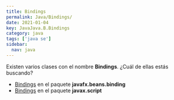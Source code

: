 ```yaml
---
title: Bindings
permalink: Java/Bindings/
date: 2021-01-04
key: JavaJava.B.Bindings
category: java
tags: ['java se']
sidebar: 
  nav: java
---
```


Existen varios clases con el nombre **Bindings**. ¿Cuál de ellas estás buscando?
<ul>
<li><a href="/Java/Bindings-javafx-beans-binding/">Bindings</a> en el paquete <strong>javafx.beans.binding</strong></li>
<li><a href="/Java/Bindings-javax-script/">Bindings</a> en el paquete <strong>javax.script</strong></li>
<ul>
